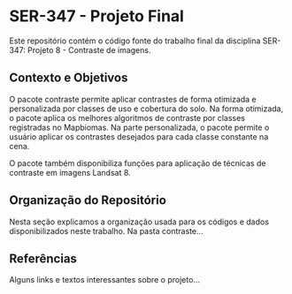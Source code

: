 # SER-347 - Projeto Final

Este repositório contém o código fonte do trabalho
final da disciplina SER-347: Projeto 8 - Contraste de imagens.

## Contexto e Objetivos

O pacote contraste permite aplicar contrastes de forma otimizada e personalizada por classes de uso e cobertura do solo. 
Na forma otimizada, o pacote aplica os melhores algoritmos de contraste por classes registradas no Mapbiomas.
Na parte personalizada, o pacote permite o usuário aplicar os contrastes desejados para cada classe constante na cena.

O pacote também disponibiliza funções para aplicação de técnicas de contraste em imagens Landsat 8.


## Organização do Repositório

Nesta seção explicamos a organização usada para os códigos e dados disponibilizados neste trabalho.
Na pasta contraste...

## Referências

Alguns links e textos interessantes sobre o projeto...
